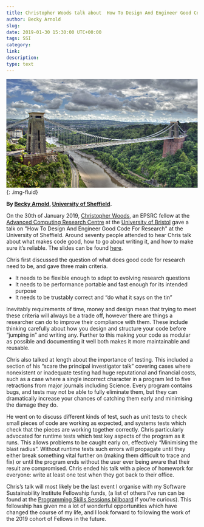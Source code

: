 ```yaml
---
title: Christopher Woods talk about  How To Design And Engineer Good Code For Research
author: Becky Arnold
slug:
date: 2019-01-30 15:30:00 UTC+00:00
tags: SSI 
category:
link:
description:
type: text
---
```


![*Image courtesy of Nic Trott*](/assets/images/chrys-woods-talk-foss.png){: .img-fluid}

**By [Becky Arnold](https://software.ac.uk/fellows/becky-arnold),
[University of Sheffield](https://www.sheffield.ac.uk).**

On the 30th of January 2019, [Christopher Woods](https://chryswoods.com/), an EPSRC fellow at the [Advanced Computing Research Centre](https://www.bristol.ac.uk/acrc/) at the [University of Bristol](http://www.bristol.ac.uk/homepage/) gave a talk on "How To Design And Engineer Good Code For Research" at the University of Sheffield. Around seventy people attended to hear Chris talk about what makes code good, how to go about writing it, and how to make sure it’s reliable. The slides can be found [here](https://drive.google.com/file/d/1CBTAhCVixccui1DjeUT13qh6ga5SDXjl/view).

Chris first discussed the question of what does good code for research need to be, and gave three main criteria. 

- It needs to be flexible enough to adapt to evolving research questions
- It needs to be performance portable and fast enough for its intended purpose
- It needs to be trustably correct and “do what it says on the tin” 

Inevitably requirements of time, money and design mean that trying to meet these criteria will always be a trade off, however there are things a researcher can do to improve their compliance with them. These include thinking carefully about how you design and structure your code before “jumping in” and writing any. Further to this making your code as modular as possible and documenting it well both makes it more maintainable and reusable. 

Chris also talked at length about the importance of testing. This included a section of his “scare the principal investigator talk” covering cases where nonexistent or inadequate testing had huge reputational and financial costs, such as a case where a single incorrect character in a program led to five retractions from major journals including Science. Every program contains bugs, and tests may not be able to fully eliminate them, but they can dramatically increase your chances of catching them early and minimising the damage they do.

He went on to discuss different kinds of test, such as unit tests to check small pieces of code are working as expected, and systems tests which check that the pieces are working together correctly. Chris particularly advocated for runtime tests which test key aspects of the program as it runs. This allows problems to be caught early on, effectively “Minimising the blast radius”. Without runtime tests such errors will propagate until they either break something vital further on (making them difficult to trace and fix) or until the program ends without the user ever being aware that their result are compromised. Chris ended his talk with a piece of homework for everyone: write at least one test when they got back to their office.

Chris’s talk will most likely be the last event I organise with my Software Sustainability Institute Fellowship funds, (a list of others I’ve run can be found at the [Programming Skills Sessions billboard](https://www.sheffield.ac.uk/physics/news/programming-skills-sessions) if you’re curious). This fellowship has given me a lot of wonderful opportunities which have changed the course of my life, and I look forward to following the work of the 2019 cohort of Fellows in the future.


